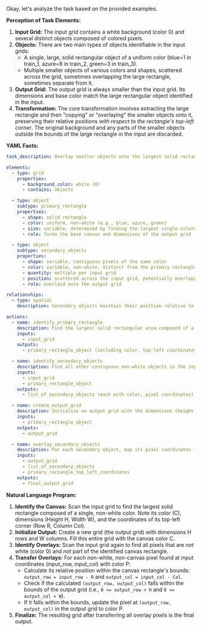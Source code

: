 Okay, let's analyze the task based on the provided examples.

**Perception of Task Elements:**

1.  **Input Grid:** The input grid contains a white background (color 0) and several distinct objects composed of colored pixels.
2.  **Objects:** There are two main types of objects identifiable in the input grids:
    *   A single, large, solid rectangular object of a uniform color (blue=1 in train\_1, azure=8 in train\_2, green=3 in train\_3).
    *   Multiple smaller objects of various colors and shapes, scattered across the grid, sometimes overlapping the large rectangle, sometimes separate from it.
3.  **Output Grid:** The output grid is always smaller than the input grid. Its dimensions and base color match the large rectangular object identified in the input.
4.  **Transformation:** The core transformation involves extracting the large rectangle and then "copying" or "overlaying" the smaller objects onto it, preserving their relative positions *with respect to the rectangle's top-left corner*. The original background and any parts of the smaller objects outside the bounds of the large rectangle in the input are discarded.

**YAML Facts:**


```yaml
task_description: Overlay smaller objects onto the largest solid rectangle found in the input grid.

elements:
  - type: grid
    properties:
      - background_color: white (0)
      - contains: objects

  - type: object
    subtype: primary_rectangle
    properties:
      - shape: solid rectangle
      - color: uniform, non-white (e.g., blue, azure, green)
      - size: variable, determined by finding the largest single-colored rectangle in the input
      - role: forms the base canvas and dimensions of the output grid

  - type: object
    subtype: secondary_objects
    properties:
      - shape: variable, contiguous pixels of the same color
      - color: variable, non-white, distinct from the primary rectangle's color
      - quantity: multiple per input grid
      - position: scattered across the input grid, potentially overlapping the primary rectangle
      - role: overlaid onto the output grid

relationships:
  - type: spatial
    description: Secondary objects maintain their position relative to the top-left corner of the primary rectangle when transferred to the output grid.

actions:
  - name: identify_primary_rectangle
    description: Find the largest solid rectangular area composed of a single, non-white color in the input grid.
    inputs:
      - input_grid
    outputs:
      - primary_rectangle_object (including color, top-left coordinates, height, width)

  - name: identify_secondary_objects
    description: Find all other contiguous non-white objects in the input grid that are not part of the primary rectangle.
    inputs:
      - input_grid
      - primary_rectangle_object
    outputs:
      - list_of_secondary_objects (each with color, pixel coordinates)

  - name: create_output_grid
    description: Initialize an output grid with the dimensions (height, width) and uniform color of the primary rectangle.
    inputs:
      - primary_rectangle_object
    outputs:
      - output_grid

  - name: overlay_secondary_objects
    description: For each secondary object, map its pixel coordinates from the input grid to the output grid, adjusting for the primary rectangle's top-left corner offset. Place the secondary object's pixels onto the output grid, overwriting the base color.
    inputs:
      - output_grid
      - list_of_secondary_objects
      - primary_rectangle_top_left_coordinates
    outputs:
      - final_output_grid
```


**Natural Language Program:**

1.  **Identify the Canvas:** Scan the input grid to find the largest solid rectangle composed of a single, non-white color. Note its color (C), dimensions (Height H, Width W), and the coordinates of its top-left corner (Row R, Column Col).
2.  **Initialize Output:** Create a new grid (the output grid) with dimensions H rows and W columns. Fill this entire grid with the canvas color C.
3.  **Identify Overlays:** Scan the input grid again to find all pixels that are *not* white (color 0) and *not* part of the identified canvas rectangle.
4.  **Transfer Overlays:** For each non-white, non-canvas pixel found at input coordinates (input\_row, input\_col) with color P:
    *   Calculate its relative position within the canvas rectangle's bounds: `output_row = input_row - R` and `output_col = input_col - Col`.
    *   Check if the calculated `(output_row, output_col)` falls within the bounds of the output grid (i.e., `0 <= output_row < H` and `0 <= output_col < W`).
    *   If it falls within the bounds, update the pixel at `(output_row, output_col)` in the output grid to color P.
5.  **Finalize:** The resulting grid after transferring all overlay pixels is the final output.